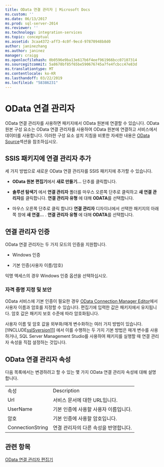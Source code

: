 ```yaml
---
title: OData 연결 관리자 | Microsoft Docs
ms.custom: ''
ms.date: 06/13/2017
ms.prod: sql-server-2014
ms.reviewer: ''
ms.technology: integration-services
ms.topic: conceptual
ms.assetid: 3caa4372-aff3-4c0f-9ecd-97870948b8d0
author: janinezhang
ms.author: janinez
manager: craigg
ms.openlocfilehash: 0b0596e9ba13e617b6f4eef961966bcc07107314
ms.sourcegitcommit: 5a8678bf85f65be590676745a7fe4fcbcc47e83d
ms.translationtype: MT
ms.contentlocale: ko-KR
ms.lasthandoff: 03/22/2019
ms.locfileid: "58386231"
---
```

# <a name="odata-connection-manager"></a>OData 연결 관리자
  OData 연결 관리자를 사용하면 패키지에서 OData 원본에 연결할 수 있습니다. OData 원본 구성 요소는 OData 연결 관리자를 사용하여 OData 원본에 연결하고 서비스에서 데이터를 사용합니다. 이러한 구성 요소 설치 지침을 비롯한 자세한 내용은 [OData Source](../data-flow/odata-source.md)섹션을 참조하십시오.  
  
## <a name="adding-connection-manager-to-an-ssis-package"></a>SSIS 패키지에 연결 관리자 추가  
 세 가지 방법으로 새로운 OData 연결 관리자를 SSIS 패키지에 추가할 수 있습니다.  
  
-   **OData 원본 편집기**에서 **새로 만들기...** 단추를 클릭합니다.  
  
-   **솔루션 탐색기** 에서 **연결 관리자** 폴더를 마우스 오른쪽 단추로 클릭하고 **새 연결 관리자**를 클릭합니다. **연결 관리자 유형** 에 대해 **ODATA**를 선택합니다.  
  
-   마우스 오른쪽 단추로 클릭 합니다 **연결 관리자** 디자이너에서 선택한 패키지의 아래쪽 창에 **새 연결...** . **연결 관리자 유형** 에 대해 **ODATA**를 선택합니다.  
  
## <a name="connection-manager-authentication"></a>연결 관리자 인증  
 OData 연결 관리자는 두 가지 모드의 인증을 지원합니다.  
  
-   Windows 인증  
  
-   기본 인증(사용자 이름/암호)  
  
 익명 액세스의 경우 Windows 인증 옵션을 선택하십시오.  
  
### <a name="specifying-and-securing-credentials"></a>자격 증명 지정 및 보안  
 OData 서비스에 기본 인증이 필요한 경우 [OData Connection Manager Editor](../odata-connection-manager-editor.md)에서 사용자 이름과 암호를 지정할 수 있습니다. 편집기에 입력한 값은 패키지에서 유지됩니다. 암호 값은 패키지 보호 수준에 따라 암호화됩니다.  
  
 사용자 이름 및 암호 값을 외부화/매개 변수화하는 여러 가지 방법이 있습니다. [!INCLUDE[ssISversion11](../../includes/ssisversion11-md.md)] 에서 이를 수행하는 두 가지 기본 방법은 매개 변수를 사용하거나, SQL Server Management Studio를 사용하여 패키지를 실행할 때 연결 관리자 속성을 직접 설정하는 것입니다.  
  
## <a name="odata-connection-manager-properties"></a>OData 연결 관리자 속성  
 다음 목록에서는 변경하려고 할 수 있는 몇 가지 OData 연결 관리자 속성에 대해 설명합니다.  
  
|||  
|-|-|  
|속성|Description|  
|Url|서비스 문서에 대한 URL입니다.|  
|UserName|기본 인증에 사용할 사용자 이름입니다.|  
|암호|기본 인증에 사용할 암호입니다.|  
|ConnectionString|연결 관리자의 다른 속성을 반영합니다.|  
  
## <a name="see-also"></a>관련 항목  
 [OData 연결 관리자 편집기](../odata-connection-manager-editor.md)  
  
  
